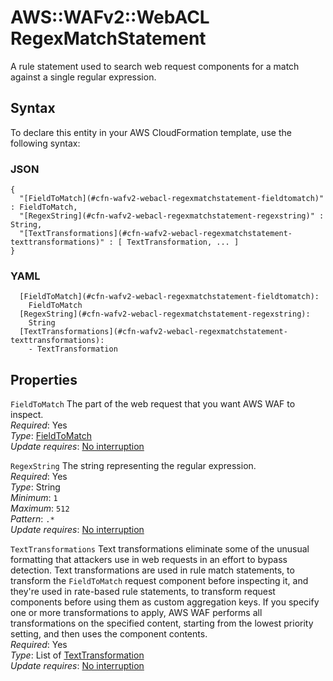 # AWS::WAFv2::WebACL RegexMatchStatement<a name="aws-properties-wafv2-webacl-regexmatchstatement"></a>

A rule statement used to search web request components for a match against a single regular expression\. 

## Syntax<a name="aws-properties-wafv2-webacl-regexmatchstatement-syntax"></a>

To declare this entity in your AWS CloudFormation template, use the following syntax:

### JSON<a name="aws-properties-wafv2-webacl-regexmatchstatement-syntax.json"></a>

```
{
  "[FieldToMatch](#cfn-wafv2-webacl-regexmatchstatement-fieldtomatch)" : FieldToMatch,
  "[RegexString](#cfn-wafv2-webacl-regexmatchstatement-regexstring)" : String,
  "[TextTransformations](#cfn-wafv2-webacl-regexmatchstatement-texttransformations)" : [ TextTransformation, ... ]
}
```

### YAML<a name="aws-properties-wafv2-webacl-regexmatchstatement-syntax.yaml"></a>

```
  [FieldToMatch](#cfn-wafv2-webacl-regexmatchstatement-fieldtomatch): 
    FieldToMatch
  [RegexString](#cfn-wafv2-webacl-regexmatchstatement-regexstring): 
    String
  [TextTransformations](#cfn-wafv2-webacl-regexmatchstatement-texttransformations): 
    - TextTransformation
```

## Properties<a name="aws-properties-wafv2-webacl-regexmatchstatement-properties"></a>

`FieldToMatch`  <a name="cfn-wafv2-webacl-regexmatchstatement-fieldtomatch"></a>
The part of the web request that you want AWS WAF to inspect\.   
*Required*: Yes  
*Type*: [FieldToMatch](aws-properties-wafv2-webacl-fieldtomatch.md)  
*Update requires*: [No interruption](https://docs.aws.amazon.com/AWSCloudFormation/latest/UserGuide/using-cfn-updating-stacks-update-behaviors.html#update-no-interrupt)

`RegexString`  <a name="cfn-wafv2-webacl-regexmatchstatement-regexstring"></a>
The string representing the regular expression\.  
*Required*: Yes  
*Type*: String  
*Minimum*: `1`  
*Maximum*: `512`  
*Pattern*: `.*`  
*Update requires*: [No interruption](https://docs.aws.amazon.com/AWSCloudFormation/latest/UserGuide/using-cfn-updating-stacks-update-behaviors.html#update-no-interrupt)

`TextTransformations`  <a name="cfn-wafv2-webacl-regexmatchstatement-texttransformations"></a>
Text transformations eliminate some of the unusual formatting that attackers use in web requests in an effort to bypass detection\. Text transformations are used in rule match statements, to transform the `FieldToMatch` request component before inspecting it, and they're used in rate\-based rule statements, to transform request components before using them as custom aggregation keys\. If you specify one or more transformations to apply, AWS WAF performs all transformations on the specified content, starting from the lowest priority setting, and then uses the component contents\.   
*Required*: Yes  
*Type*: List of [TextTransformation](aws-properties-wafv2-webacl-texttransformation.md)  
*Update requires*: [No interruption](https://docs.aws.amazon.com/AWSCloudFormation/latest/UserGuide/using-cfn-updating-stacks-update-behaviors.html#update-no-interrupt)
